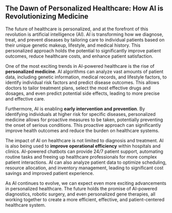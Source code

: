 ## The Dawn of Personalized Healthcare: How AI is Revolutionizing Medicine 

The future of healthcare is personalized, and at the forefront of this revolution is artificial intelligence (AI). AI is transforming how we diagnose, treat, and prevent diseases by tailoring care to individual patients based on their unique genetic makeup, lifestyle, and medical history. This personalized approach holds the potential to significantly improve patient outcomes, reduce healthcare costs, and enhance patient satisfaction.

One of the most exciting trends in AI-powered healthcare is the rise of **personalized medicine**. AI algorithms can analyze vast amounts of patient data, including genetic information, medical records, and lifestyle factors, to identify individual risk factors and predict disease outcomes. This allows doctors to tailor treatment plans, select the most effective drugs and dosages, and even predict potential side effects, leading to more precise and effective care.

Furthermore, AI is enabling **early intervention and prevention**. By identifying individuals at higher risk for specific diseases, personalized medicine allows for proactive measures to be taken, potentially preventing the onset of serious conditions. This proactive approach can significantly improve health outcomes and reduce the burden on healthcare systems.

The impact of AI on healthcare is not limited to diagnosis and treatment. AI is also being used to **improve operational efficiency** within hospitals and clinics. AI-powered chatbots can provide 24/7 patient support, automating routine tasks and freeing up healthcare professionals for more complex patient interactions. AI can also analyze patient data to optimize scheduling, resource allocation, and inventory management, leading to significant cost savings and improved patient experience. 

As AI continues to evolve, we can expect even more exciting advancements in personalized healthcare. The future holds the promise of AI-powered diagnostics, robotic surgery, and even personalized gene therapies, all working together to create a more efficient, effective, and patient-centered healthcare system.